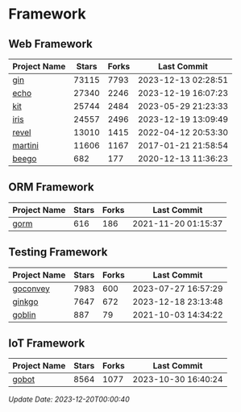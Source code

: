 # Framework

## Web Framework
| Project Name | Stars | Forks | Last Commit |
| ------------ | ----- | ----- | ----------- |
| [gin](https://github.com/gin-gonic/gin) | 73115 | 7793 | 2023-12-13 02:28:51 |
| [echo](https://github.com/labstack/echo) | 27340 | 2246 | 2023-12-19 16:07:23 |
| [kit](https://github.com/go-kit/kit) | 25744 | 2484 | 2023-05-29 21:23:33 |
| [iris](https://github.com/kataras/iris) | 24557 | 2496 | 2023-12-19 13:09:49 |
| [revel](https://github.com/revel/revel) | 13010 | 1415 | 2022-04-12 20:53:30 |
| [martini](https://github.com/go-martini/martini) | 11606 | 1167 | 2017-01-21 21:58:54 |
| [beego](https://github.com/astaxie/beego) | 682 | 177 | 2020-12-13 11:36:23 |

## ORM Framework
| Project Name | Stars | Forks | Last Commit |
| ------------ | ----- | ----- | ----------- |
| [gorm](https://github.com/jinzhu/gorm) | 616 | 186 | 2021-11-20 01:15:37 |

## Testing Framework
| Project Name | Stars | Forks | Last Commit |
| ------------ | ----- | ----- | ----------- |
| [goconvey](https://github.com/smartystreets/goconvey) | 7983 | 600 | 2023-07-27 16:57:29 |
| [ginkgo](https://github.com/onsi/ginkgo) | 7647 | 672 | 2023-12-18 23:13:48 |
| [goblin](https://github.com/franela/goblin) | 887 | 79 | 2021-10-03 14:34:22 |

## IoT Framework
| Project Name | Stars | Forks | Last Commit |
| ------------ | ----- | ----- | ----------- |
| [gobot](https://github.com/hybridgroup/gobot) | 8564 | 1077 | 2023-10-30 16:40:24 |

*Update Date: 2023-12-20T00:00:40*